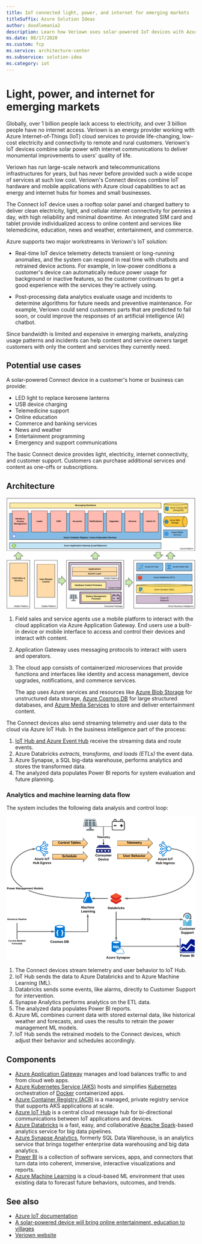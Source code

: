 ```yaml
---
title: IoT connected light, power, and internet for emerging markets
titleSuffix: Azure Solution Ideas
author: doodlemania2
description: Learn how Veriown uses solar-powered IoT devices with Azure services to provide low-cost, clean power, light, and internet connectivity to remote customers.
ms.date: 08/17/2020
ms.custom: fcp
ms.service: architecture-center
ms.subservice: solution-idea
ms.category: iot
---
```


# Light, power, and internet for emerging markets

Globally, over 1 billion people lack access to electricity, and over 3 billion people have no internet access. Veriown is an energy provider working with Azure Internet-of-Things (IoT) cloud services to provide life-changing, low-cost electricity and connectivity to remote and rural customers. Veriown's IoT devices combine solar power with internet communications to deliver monumental improvements to users' quality of life.

Veriown has run large-scale network and telecommunications infrastructures for years, but has never before provided such a wide scope of services at such low cost. Veriown's Connect devices combine IoT hardware and mobile applications with Azure cloud capabilities to act as energy and internet hubs for homes and small businesses.

The Connect IoT device uses a rooftop solar panel and charged battery to deliver clean electricity, light, and cellular internet connectivity for pennies a day, with high reliability and minimal downtime. An integrated SIM card and tablet provide individualized access to online content and services like telemedicine, education, news and weather, entertainment, and commerce.

Azure supports two major workstreams in Veriown's IoT solution:

- Real-time IoT device telemetry detects transient or long-running anomalies, and the system can respond in real time with chatbots and retrained device actions. For example, in low-power conditions a customer's device can automatically reduce power usage for background or inactive features, so the customer continues to get a good experience with the services they're actively using.

- Post-processing data analytics evaluate usage and incidents to determine algorithms for future needs and preventive maintenance. For example, Veriown could send customers parts that are predicted to fail soon, or could improve the responses of an artificial intelligence (AI) chatbot.

Since bandwidth is limited and expensive in emerging markets, analyzing usage patterns and incidents can help content and service owners target customers with only the content and services they currently need.

## Potential use cases
A solar-powered Connect device in a customer's home or business can provide:
- LED light to replace kerosene lanterns
- USB device charging
- Telemedicine support
- Online education
- Commerce and banking services
- News and weather
- Entertainment programming
- Emergency and support communications

The basic Connect device provides light, electricity, internet connectivity, and customer support. Customers can purchase additional services and content as one-offs or subscriptions.

## Architecture

![Diagram showing data stream coming from the power subsystem to Azure IoT edge and cloud components.](../media/iot-power-architecture.png)

1. Field sales and service agents use a mobile platform to interact with the cloud application via Azure Application Gateway. End users use a built-in device or mobile interface to access and control their devices and interact with content.
1. Application Gateway uses messaging protocols to interact with users and operators.
1. The cloud app consists of containerized microservices that provide functions and interfaces like identity and access management, device upgrades, notifications, and commerce services.
   
   The app uses Azure services and resources like [Azure Blob Storage](https://docs.microsoft.com/azure/storage/blobs/storage-blobs-introduction) for unstructured data storage, [Azure Cosmos DB](https://docs.microsoft.com/azure/cosmos-db/introduction) for large structured databases, and [Azure Media Services](https://azure.microsoft.com/services/media-services/) to store and deliver entertainment content.

The Connect devices also send streaming telemetry and user data to the cloud via Azure IoT Hub. In the business intelligence part of the process:
1. [IoT Hub and Azure Event Hub](https://docs.microsoft.com/azure/iot-hub/iot-hub-compare-event-hubs) receive the streaming data and route events.
1. Azure Databricks *extracts, transforms, and loads (ETLs)* the event data.
1. Azure Synapse, a SQL big-data warehouse, performs analytics and stores the transformed data.
1. The analyzed data populates Power BI reports for system evaluation and future planning.

### Analytics and machine learning data flow

The system includes the following data analysis and control loop:

![Diagram showing an analytics loop that runs post-processed telemetry data through a trained AI model to control the device.](../media/iot-power-analytics.png)

1. The Connect devices stream telemetry and user behavior to IoT Hub.
1. IoT Hub sends the data to Azure Databricks and to Azure Machine Learning (ML).
1. Databricks sends some events, like alarms, directly to Customer Support for intervention.
1. Synapse Analytics performs analytics on the ETL data.
1. The analyzed data populates Power BI reports.
1. Azure ML combines current data with stored external data, like historical weather and forecasts, and uses the results to retrain the power management ML models.
1. IoT Hub sends the retrained models to the Connect devices, which adjust their behavior and schedules accordingly.

## Components
- [Azure Application Gateway](https://docs.microsoft.com/azure/application-gateway/overview) manages and load balances traffic to and from cloud web apps.
- [Azure Kubernetes Service (AKS)](https://docs.microsoft.com/azure/aks/intro-kubernetes) hosts and simplifies [Kubernetes](https://kubernetes.io/) orchestration of [Docker](https://www.docker.com/) containerized apps.
- [Azure Container Registry (ACR)](https://docs.microsoft.com/azure/container-registry/container-registry-intro) is a managed, private registry service that supports AKS applications at scale.
- [Azure IoT Hub](https://docs.microsoft.com/azure/iot-hub/about-iot-hub) is a central cloud message hub for bi-directional communications between IoT applications and devices.
- [Azure Databricks](https://docs.microsoft.com/azure/databricks/scenarios/what-is-azure-databricks) is a fast, easy, and collaborative [Apache Spark](https://spark.apache.org/)-based analytics service for big data pipelines.
- [Azure Synapse Analytics](https://docs.microsoft.com/azure/synapse-analytics/sql-data-warehouse/sql-data-warehouse-overview-what-is), formerly SQL Data Warehouse, is an analytics service that brings together enterprise data warehousing and big data analytics.
- [Power BI](https://docs.microsoft.com/power-bi/fundamentals/power-bi-overview) is a collection of software services, apps, and connectors that turn data into coherent, immersive, interactive visualizations and reports.
- [Azure Machine Learning](https://docs.microsoft.com/azure/machine-learning/overview-what-is-azure-ml) is a cloud-based ML environment that uses existing data to forecast future behaviors, outcomes, and trends.

## See also
- [Azure IoT documentation](https://docs.microsoft.com/azure/iot-fundamentals/)
- [A solar-powered device will bring online entertainment, education to villages](https://www.thehindubusinessline.com/info-tech/soon-a-solar-powered-device-will-bring-online-entertainment-education-to-villages/article26945331.ece)
- [Veriown website](https://veriown.com)
